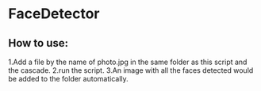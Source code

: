 # FaceDetector
## How to use:
1.Add a file by the name of photo.jpg in the same folder as this script and the cascade.
2.run the script.
3.An image with all the faces detected would be added to the folder automatically.
